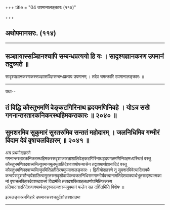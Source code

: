 +++
title = "04 उपमानालङ्कारः (११४)"

+++


## अथोपमानसरः. (११४)

------------------------------------------------------------------------

## सञ्ज्ञायास्सञ्ज्ञिनश्चापि सम्बन्धप्रत्ययो हि यः । सादृश्यज्ञानकरण उपमानं तदुच्यते ॥

सादृश्यज्ञानकरणकस्सञ्ज्ञासञ्ज्ञिसम्बन्धप्रत्यय उपमानम् । तदेव चमत्कारि
उपमानालङ्कारः ॥

------------------------------------------------------------------------

यथा--



## तं विद्धि कौस्तुभमणिं वेङ्कटगिरिनाथ हृदयमणिनिवहे । योऽत्र सखे गगनान्तरतारकनिकरस्थहिमकराकारः ॥ २०४० ॥



## सुमशरमिव सुकुमारं सुरतरुमिव सन्ततं महोदारम् । जलनिधिमिव गम्भीरं विदाम देवं वृषाचलविहारम् ॥ २०४१ ॥

अत्र प्रथमोदाहरणे
गगनान्तरतारकनिकरस्थहिमकरसदृशाकारताशालिवेङ्कटगिरिनाथहृदयगतमणिनिवहमध्यस्थितं
वस्तु कौस्तुभमणिपदवाच्यमित्युपमानमूलभूतातिदेशवाक्योपन्यासेन
तद्वाक्यार्थज्ञानादिदं वस्तु
कौस्तुभमणिपदवाच्यमित्युपमितिप्रतीतेरयमुपमानालङ्कारः । द्वितीयोदाहरणे तु
सुमशरमिवेत्यादिवाक्यैः
कन्दर्पसदृशसौन्दर्यशालित्वसुरतरुसदृशौदार्यवत्त्वजलनिधिसमगाम्भीर्यवत्त्वानामतिदेशवाक्यार्थभूतसाद्दश्यात्मकानां
वृषाचलविहारदेवशब्दवाच्यं विदामेति तत्पदशक्तिग्रहलक्षणोपमितिफलस्य
प्रतिपादनादतिदेशवाक्यार्थसादृश्यप्रत्यक्षरूपमुपमानं फलेन सह दर्शितमिति
विशेषः ॥

इत्यलङ्कारमणिहारे उपमानसरश्चतुर्दशोत्तरशततमः

------------------------------------------------------------------------

